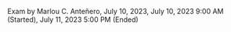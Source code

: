 Exam by Marlou C. Anteñero, July 10, 2023, July 10, 2023 9:00 AM (Started), July 11, 2023 5:00 PM (Ended)
